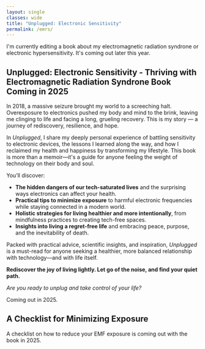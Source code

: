 ```yaml
---
layout: single
classes: wide
title: "Unplugged: Electronic Sensitivity"
permalink: /emrs/
---
```

I'm currently editing a book about my electromagnetic radiation syndrone or electronic hypersensitivity. It's coming out later this year.

## Unplugged: Electronic Sensitivity - Thriving with Electromagnetic Radiation Syndrone Book Coming in 2025

In 2018, a massive seizure brought my world to a screeching halt. Overexposure to electronics pushed my body and mind to the brink, leaving me clinging to life and facing a long, grueling recovery. This is my story — a journey of rediscovery, resilience, and hope.  

In *Unplugged*, I share my deeply personal experience of battling sensitivity to electronic devices, the lessons I learned along the way, and how I reclaimed my health and happiness by transforming my lifestyle. This book is more than a memoir—it's a guide for anyone feeling the weight of technology on their body and soul.  

You’ll discover:  
- **The hidden dangers of our tech-saturated lives** and the surprising ways electronics can affect your health.  
- **Practical tips to minimize exposure** to harmful electronic frequencies while staying connected in a modern world.  
- **Holistic strategies for living healthier and more intentionally**, from mindfulness practices to creating tech-free spaces.  
- **Insights into living a regret-free life** and embracing peace, purpose, and the inevitability of death.  

Packed with practical advice, scientific insights, and inspiration, *Unplugged* is a must-read for anyone seeking a healthier, more balanced relationship with technology—and with life itself.  

**Rediscover the joy of living lightly. Let go of the noise, and find your quiet path.**  

*Are you ready to unplug and take control of your life?*

Coming out in 2025.

## A Checklist for Minimizing Exposure
A checklist on how to reduce your EMF exposure is coming out with the book in 2025.